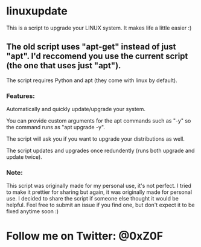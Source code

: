 # linuxupdate
This is a script to upgrade your LINUX system. It makes life a little easier :)

## The old script uses "apt-get" instead of just "apt". I'd reccomend you use the current script (the one that uses just "apt").

The script requires Python and apt (they come with linux by default). 
### Features:
Automatically and quickly update/upgrade your system.

You can provide custom arguments for the apt commands such as "-y" so the command runs as "apt upgrade -y".

The script will ask you if you want to upgrade your distributions as well.

The script updates and upgrades once redundently (runs both upgrade and update twice).

### Note:
This script was originally made for my personal use, it's not perfect. I tried to make it prettier for sharing but again, it was originally made for personal use. I decided to share the script if someone else thought it would be helpful. Feel free to submit an issue if you find one, but don't expect it to be fixed anytime soon :)

# Follow me on Twitter: @0xZ0F


